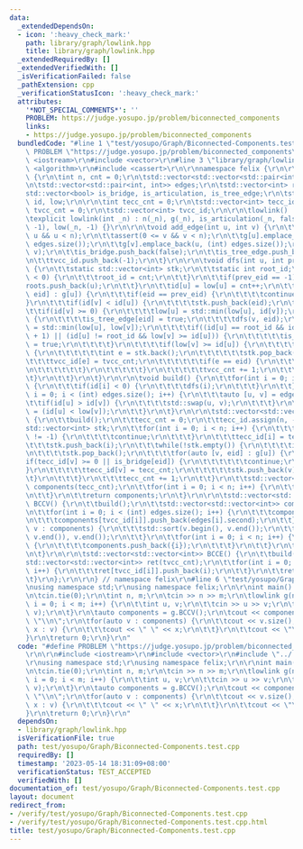 ```yaml
---
data:
  _extendedDependsOn:
  - icon: ':heavy_check_mark:'
    path: library/graph/lowlink.hpp
    title: library/graph/lowlink.hpp
  _extendedRequiredBy: []
  _extendedVerifiedWith: []
  _isVerificationFailed: false
  _pathExtension: cpp
  _verificationStatusIcon: ':heavy_check_mark:'
  attributes:
    '*NOT_SPECIAL_COMMENTS*': ''
    PROBLEM: https://judge.yosupo.jp/problem/biconnected_components
    links:
    - https://judge.yosupo.jp/problem/biconnected_components
  bundledCode: "#line 1 \"test/yosupo/Graph/Biconnected-Components.test.cpp\"\n#define\
    \ PROBLEM \"https://judge.yosupo.jp/problem/biconnected_components\"\r\n\r\n#include\
    \ <iostream>\r\n#include <vector>\r\n#line 3 \"library/graph/lowlink.hpp\"\n#include\
    \ <algorithm>\r\n#include <cassert>\r\n\r\nnamespace felix {\r\n\r\nstruct lowlink\
    \ {\r\n\tint n, cnt = 0;\r\n\tstd::vector<std::vector<std::pair<int, int>>> g;\r\
    \n\tstd::vector<std::pair<int, int>> edges;\r\n\tstd::vector<int> roots;\r\n\t\
    std::vector<bool> is_bridge, is_articulation, is_tree_edge;\r\n\tstd::vector<int>\
    \ id, low;\r\n\r\n\tint tecc_cnt = 0;\r\n\tstd::vector<int> tecc_id;\r\n\tint\
    \ tvcc_cnt = 0;\r\n\tstd::vector<int> tvcc_id;\r\n\r\n\tlowlink() : n(0) {}\r\n\
    \texplicit lowlink(int _n) : n(_n), g(_n), is_articulation(_n, false), id(_n,\
    \ -1), low(_n, -1) {}\r\n\r\n\tvoid add_edge(int u, int v) {\r\n\t\tassert(0 <=\
    \ u && u < n);\r\n\t\tassert(0 <= v && v < n);\r\n\t\tg[u].emplace_back(v, (int)\
    \ edges.size());\r\n\t\tg[v].emplace_back(u, (int) edges.size());\r\n\t\tedges.emplace_back(u,\
    \ v);\r\n\t\tis_bridge.push_back(false);\r\n\t\tis_tree_edge.push_back(false);\r\
    \n\t\ttvcc_id.push_back(-1);\r\n\t}\r\n\r\n\tvoid dfs(int u, int prev_eid = -1)\
    \ {\r\n\t\tstatic std::vector<int> stk;\r\n\t\tstatic int root_id;\r\n\t\tif(prev_eid\
    \ < 0) {\r\n\t\t\troot_id = cnt;\r\n\t\t}\r\n\t\tif(prev_eid == -1) {\r\n\t\t\t\
    roots.push_back(u);\r\n\t\t}\r\n\t\tid[u] = low[u] = cnt++;\r\n\t\tfor(auto [v,\
    \ eid] : g[u]) {\r\n\t\t\tif(eid == prev_eid) {\r\n\t\t\t\tcontinue;\r\n\t\t\t\
    }\r\n\t\t\tif(id[v] < id[u]) {\r\n\t\t\t\tstk.push_back(eid);\r\n\t\t\t}\r\n\t\
    \t\tif(id[v] >= 0) {\r\n\t\t\t\tlow[u] = std::min(low[u], id[v]);\r\n\t\t\t} else\
    \ {\r\n\t\t\t\tis_tree_edge[eid] = true;\r\n\t\t\t\tdfs(v, eid);\r\n\t\t\t\tlow[u]\
    \ = std::min(low[u], low[v]);\r\n\t\t\t\tif((id[u] == root_id && id[v] != root_id\
    \ + 1) || (id[u] != root_id && low[v] >= id[u])) {\r\n\t\t\t\t\tis_articulation[u]\
    \ = true;\r\n\t\t\t\t}\r\n\t\t\t\tif(low[v] >= id[u]) {\r\n\t\t\t\t\twhile(true)\
    \ {\r\n\t\t\t\t\t\tint e = stk.back();\r\n\t\t\t\t\t\tstk.pop_back();\r\n\t\t\t\
    \t\t\ttvcc_id[e] = tvcc_cnt;\r\n\t\t\t\t\t\tif(e == eid) {\r\n\t\t\t\t\t\t\tbreak;\r\
    \n\t\t\t\t\t\t}\r\n\t\t\t\t\t}\r\n\t\t\t\t\ttvcc_cnt += 1;\r\n\t\t\t\t}\r\n\t\t\
    \t}\r\n\t\t}\r\n\t}\r\n\r\n\tvoid build() {\r\n\t\tfor(int i = 0; i < n; i++)\
    \ {\r\n\t\t\tif(id[i] < 0) {\r\n\t\t\t\tdfs(i);\r\n\t\t\t}\r\n\t\t}\r\n\t\tfor(int\
    \ i = 0; i < (int) edges.size(); i++) {\r\n\t\t\tauto [u, v] = edges[i];\r\n\t\
    \t\tif(id[u] > id[v]) {\r\n\t\t\t\tstd::swap(u, v);\r\n\t\t\t}\r\n\t\t\tis_bridge[i]\
    \ = (id[u] < low[v]);\r\n\t\t}\r\n\t}\r\n\r\n\tstd::vector<std::vector<int>> TECC()\
    \ {\r\n\t\tbuild();\r\n\t\ttecc_cnt = 0;\r\n\t\ttecc_id.assign(n, -1);\r\n\t\t\
    std::vector<int> stk;\r\n\t\tfor(int i = 0; i < n; i++) {\r\n\t\t\tif(tecc_id[i]\
    \ != -1) {\r\n\t\t\t\tcontinue;\r\n\t\t\t}\r\n\t\t\ttecc_id[i] = tecc_cnt;\r\n\
    \t\t\tstk.push_back(i);\r\n\t\t\twhile(!stk.empty()) {\r\n\t\t\t\tint u = stk.back();\r\
    \n\t\t\t\tstk.pop_back();\r\n\t\t\t\tfor(auto [v, eid] : g[u]) {\r\n\t\t\t\t\t\
    if(tecc_id[v] >= 0 || is_bridge[eid]) {\r\n\t\t\t\t\t\tcontinue;\r\n\t\t\t\t\t\
    }\r\n\t\t\t\t\ttecc_id[v] = tecc_cnt;\r\n\t\t\t\t\tstk.push_back(v);\r\n\t\t\t\
    \t}\r\n\t\t\t}\r\n\t\t\ttecc_cnt += 1;\r\n\t\t}\r\n\t\tstd::vector<std::vector<int>>\
    \ components(tecc_cnt);\r\n\t\tfor(int i = 0; i < n; i++) {\r\n\t\t\tcomponents[tecc_id[i]].push_back(i);\r\
    \n\t\t}\r\n\t\treturn components;\r\n\t}\r\n\r\n\tstd::vector<std::vector<int>>\
    \ BCCV() {\r\n\t\tbuild();\r\n\t\tstd::vector<std::vector<int>> components(tvcc_cnt);\r\
    \n\t\tfor(int i = 0; i < (int) edges.size(); i++) {\r\n\t\t\tcomponents[tvcc_id[i]].push_back(edges[i].first);\r\
    \n\t\t\tcomponents[tvcc_id[i]].push_back(edges[i].second);\r\n\t\t}\r\n\t\tfor(auto&\
    \ v : components) {\r\n\t\t\tstd::sort(v.begin(), v.end());\r\n\t\t\tv.erase(std::unique(v.begin(),\
    \ v.end()), v.end());\r\n\t\t}\r\n\t\tfor(int i = 0; i < n; i++) {\r\n\t\t\tif(g[i].empty())\
    \ {\r\n\t\t\t\tcomponents.push_back({i});\r\n\t\t\t}\r\n\t\t}\r\n\t\treturn components;\r\
    \n\t}\r\n\r\n\tstd::vector<std::vector<int>> BCCE() {\r\n\t\tbuild();\r\n\t\t\
    std::vector<std::vector<int>> ret(tvcc_cnt);\r\n\t\tfor(int i = 0; i < (int) edges.size();\
    \ i++) {\r\n\t\t\tret[tvcc_id[i]].push_back(i);\r\n\t\t}\r\n\t\treturn ret;\r\n\
    \t}\r\n};\r\n\r\n} // namespace felix\r\n#line 6 \"test/yosupo/Graph/Biconnected-Components.test.cpp\"\
    \nusing namespace std;\r\nusing namespace felix;\r\n\r\nint main() {\r\n\tios::sync_with_stdio(false);\r\
    \n\tcin.tie(0);\r\n\tint n, m;\r\n\tcin >> n >> m;\r\n\tlowlink g(n);\r\n\tfor(int\
    \ i = 0; i < m; i++) {\r\n\t\tint u, v;\r\n\t\tcin >> u >> v;\r\n\t\tg.add_edge(u,\
    \ v);\r\n\t}\r\n\tauto components = g.BCCV();\r\n\tcout << components.size() <<\
    \ \"\\n\";\r\n\tfor(auto v : components) {\r\n\t\tcout << v.size();\r\n\t\tfor(auto\
    \ x : v) {\r\n\t\t\tcout << \" \" << x;\r\n\t\t}\r\n\t\tcout << \"\\n\";\r\n\t\
    }\r\n\treturn 0;\r\n}\r\n"
  code: "#define PROBLEM \"https://judge.yosupo.jp/problem/biconnected_components\"\
    \r\n\r\n#include <iostream>\r\n#include <vector>\r\n#include \"../../../library/graph/lowlink.hpp\"\
    \r\nusing namespace std;\r\nusing namespace felix;\r\n\r\nint main() {\r\n\tios::sync_with_stdio(false);\r\
    \n\tcin.tie(0);\r\n\tint n, m;\r\n\tcin >> n >> m;\r\n\tlowlink g(n);\r\n\tfor(int\
    \ i = 0; i < m; i++) {\r\n\t\tint u, v;\r\n\t\tcin >> u >> v;\r\n\t\tg.add_edge(u,\
    \ v);\r\n\t}\r\n\tauto components = g.BCCV();\r\n\tcout << components.size() <<\
    \ \"\\n\";\r\n\tfor(auto v : components) {\r\n\t\tcout << v.size();\r\n\t\tfor(auto\
    \ x : v) {\r\n\t\t\tcout << \" \" << x;\r\n\t\t}\r\n\t\tcout << \"\\n\";\r\n\t\
    }\r\n\treturn 0;\r\n}\r\n"
  dependsOn:
  - library/graph/lowlink.hpp
  isVerificationFile: true
  path: test/yosupo/Graph/Biconnected-Components.test.cpp
  requiredBy: []
  timestamp: '2023-05-14 18:31:09+08:00'
  verificationStatus: TEST_ACCEPTED
  verifiedWith: []
documentation_of: test/yosupo/Graph/Biconnected-Components.test.cpp
layout: document
redirect_from:
- /verify/test/yosupo/Graph/Biconnected-Components.test.cpp
- /verify/test/yosupo/Graph/Biconnected-Components.test.cpp.html
title: test/yosupo/Graph/Biconnected-Components.test.cpp
---
```

